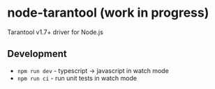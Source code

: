 node-tarantool (work in progress)
=================================
Tarantool v1.7+ driver for Node.js

Development
-----------
* `npm run dev` - typescript -> javascript in watch mode
* `npm run ci` - run unit tests in watch mode